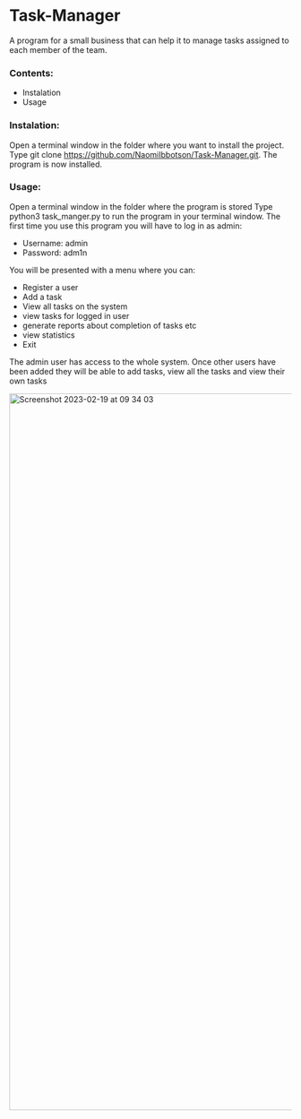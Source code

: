 # Task-Manager
A program for a small business that can
help it to manage tasks assigned to each member of the team.

### Contents:
- Instalation
- Usage


### Instalation:
Open a terminal window in the folder where you want to install the project.
Type git clone https://github.com/NaomiIbbotson/Task-Manager.git.
The program is now installed.


### Usage:
Open a terminal window in the folder where the program is stored
Type python3 task_manger.py to run the program in your terminal window.
The first time you use this program you will have to log in as admin:
- Username: admin
- Password: adm1n

You will be presented with a menu where you can:
- Register a user
- Add a task
- View all tasks on the system
- view tasks for logged in user
- generate reports about completion of tasks etc
- view statistics
- Exit

The admin user has access to the whole system.
Once other users have been added they will be able to add tasks, view all the tasks and view their own tasks

<img width="1280" alt="Screenshot 2023-02-19 at 09 34 03" src="https://user-images.githubusercontent.com/78098591/219940452-291bc7a7-bc84-4c62-9314-47bc9a8dd9e9.png">

